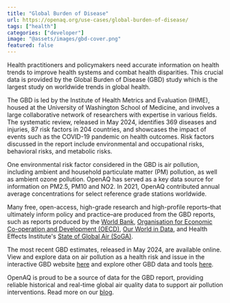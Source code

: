 ```yaml
---
title: "Global Burden of Disease"
url: https://openaq.org/use-cases/global-burden-of-disease/
tags: ["health"]
categories: ["developer"]
image: "@assets/images/gbd-cover.png"
featured: false
---
```


Health practitioners and policymakers need accurate information on health trends to improve health systems and combat health disparities. This crucial data is provided by the Global Burden of Disease (GBD) study which is the largest study on worldwide trends in global health.

The GBD is led by the Institute of Health Metrics and Evaluation (IHME), housed at the University of Washington School of Medicine, and involves a large collaborative network of researchers with expertise in various fields. The systematic review, released in May 2024, identifies 369 diseases and injuries, 87 risk factors in 204 countries, and showcases the impact of events such as the COVID-19 pandemic on health outcomes. Risk factors discussed in the report include environmental and occupational risks, behavioral risks, and metabolic risks.

One environmental risk factor considered in the GBD is air pollution, including ambient and household particulate matter (PM) pollution, as well as ambient ozone pollution. OpenAQ has served as a key data source for information on PM2.5, PM10 and NO2. In 2021, OpenAQ contributed annual average concentrations for select reference grade stations worldwide.

Many free, open-access, high-grade research and high-profile reports–that ultimately inform policy and practice–are produced from the GBD reports, such as reports produced by the [World Bank](http://hdl.handle.net/10986/25013), [](https://www.stateofglobalair.org/)[Organisation for Economic Co-operation and Development (OECD)](https://www.oecd.org/health/UNIATF-OECD-Brochure.pdf), [Our World in Data](https://ourworldindata.org/grapher/disease-burden-by-region), and Health Effects Institute's [State of Global Air (SoGA)](https://www.stateofglobalair.org/).

The most recent GBD estimates, released in May 2024, are available online. View and explore data on air pollution as a health risk and issue in the interactive GBD website [here](https://www.healthdata.org/research-analysis/health-risks-issues/air-pollution) and explore other GBD data and tools [here](https://www.healthdata.org/research-analysis/gbd-data).

OpenAQ is proud to be a source of data for the GBD report, providing reliable historical and real-time global air quality data to support air pollution interventions. Read more on our [blog](https://openaq.medium.com/data-from-openaq-inform-health-policy-and-practice-through-the-global-burden-of-disease-report-bfda20f59f49).

